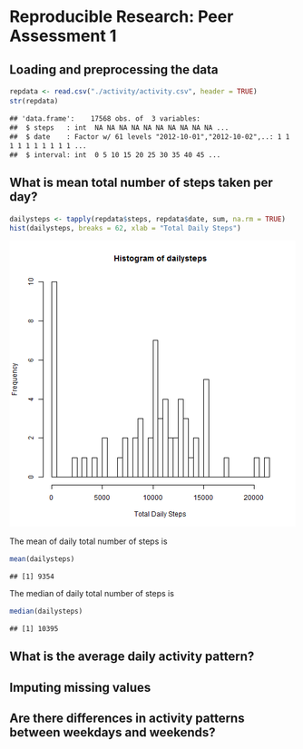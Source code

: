 # Reproducible Research: Peer Assessment 1


## Loading and preprocessing the data

```r
repdata <- read.csv("./activity/activity.csv", header = TRUE)
str(repdata)
```

```
## 'data.frame':	17568 obs. of  3 variables:
##  $ steps   : int  NA NA NA NA NA NA NA NA NA NA ...
##  $ date    : Factor w/ 61 levels "2012-10-01","2012-10-02",..: 1 1 1 1 1 1 1 1 1 1 ...
##  $ interval: int  0 5 10 15 20 25 30 35 40 45 ...
```



## What is mean total number of steps taken per day?

```r
dailysteps <- tapply(repdata$steps, repdata$date, sum, na.rm = TRUE)
hist(dailysteps, breaks = 62, xlab = "Total Daily Steps")
```

![plot of chunk MeanTotal](figure/MeanTotal.png) 

The mean of daily total number of steps is

```r
mean(dailysteps)
```

```
## [1] 9354
```


The median of daily total number of steps is

```r
median(dailysteps)
```

```
## [1] 10395
```


## What is the average daily activity pattern?



## Imputing missing values



## Are there differences in activity patterns between weekdays and weekends?
